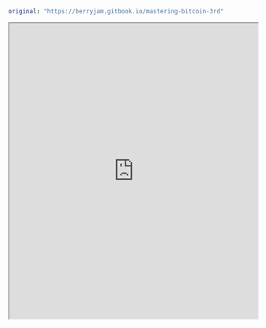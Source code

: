 ```yaml
original: "https://berryjam.gitbook.io/mastering-bitcoin-3rd"
```

<iframe src="https://berryjam.gitbook.io/mastering-bitcoin-3rd" width="100%" height="600"></iframe>

